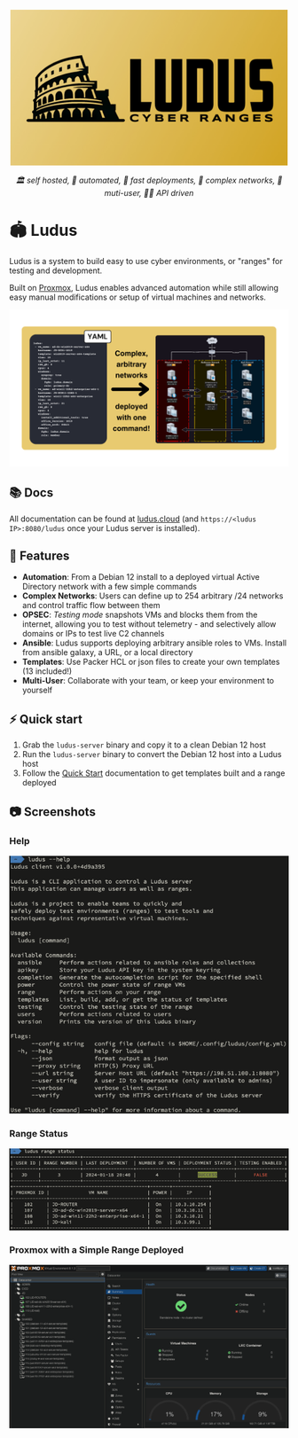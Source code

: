 <p align="center">
  <a href="https://ludus.cloud"><img width="500px" src="docs/static/img/ludus-social-card.jpg" alt="Ludus"></a>
</p>
<p align="center">
    <em>🏛️ self hosted, 🤖 automated, 🚀 fast deployments, 🤯 complex networks, 👥 muti-user, 🧑‍💻 API driven</em>
</p>
<p align="center">


# 🏟️ Ludus

Ludus is a system to build easy to use cyber environments, or "ranges" for testing and development.

Built on [Proxmox](https://www.proxmox.com/en/), Ludus enables advanced automation while still allowing easy manual modifications or setup of virtual machines and networks.

<p align="center">
  <a href="https://ludus.cloud"><img width="1000px" src="docs/static/img/Hero-readme.png" alt="Complex networks"></a>
</p>

## 📚 Docs

All documentation can be found at [ludus.cloud](https://ludus.cloud) (and `https://<ludus IP>:8080/ludus` once your Ludus server is installed).

## 🌟 Features

- **Automation**: From a Debian 12 install to a deployed virtual Active Directory network with a few simple commands
- **Complex Networks**: Users can define up to 254 arbitrary /24 networks and control traffic flow between them
- **OPSEC**: *Testing mode* snapshots VMs and blocks them from the internet, allowing you to test without telemetry - and selectively allow domains or IPs to test live C2 channels
- **Ansible**: Ludus supports deploying arbitrary ansible roles to VMs. Install from ansible galaxy, a URL, or a local directory
- **Templates**: Use Packer HCL or json files to create your own templates (13 included!)
- **Multi-User**: Collaborate with your team, or keep your environment to yourself

## ⚡️ Quick start

1. Grab the `ludus-server` binary and copy it to a clean Debian 12 host
2. Run the `ludus-server` binary to convert the Debian 12 host into a Ludus host
3. Follow the [Quick Start](https://ludus.cloud/docs/category/quick-start) documentation to get templates built and a range deployed

## 📷 Screenshots

### Help

![Range Status](./docs/static/img/screenshots/help.png)

### Range Status

![Range Status](./docs/static/img/screenshots/range-status.png)

### Proxmox with a Simple Range Deployed

![Proxmox](./docs/static/img/screenshots/proxmox.png)





